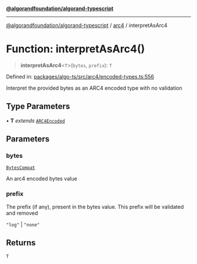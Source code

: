 [**@algorandfoundation/algorand-typescript**](../../README.md)

***

[@algorandfoundation/algorand-typescript](../../README.md) / [arc4](../README.md) / interpretAsArc4

# Function: interpretAsArc4()

> **interpretAsArc4**\<`T`\>(`bytes`, `prefix`): `T`

Defined in: [packages/algo-ts/src/arc4/encoded-types.ts:556](https://github.com/algorandfoundation/puya-ts/blob/main/packages/algo-ts/src/arc4/encoded-types.ts#L556)

Interpret the provided bytes as an ARC4 encoded type with no validation

## Type Parameters

• **T** *extends* [`ARC4Encoded`](../classes/ARC4Encoded.md)

## Parameters

### bytes

[`BytesCompat`](../../index/type-aliases/BytesCompat.md)

An arc4 encoded bytes value

### prefix

The prefix (if any), present in the bytes value. This prefix will be validated and removed

`"log"` | `"none"`

## Returns

`T`
